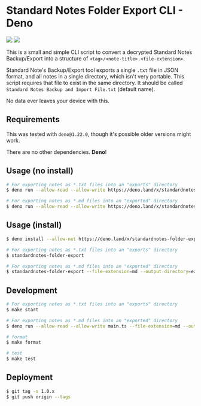 # Standard Notes Folder Export CLI - Deno

[![](https://github.com/BrunoBernardino/standardnotes-folder-export-cli/workflows/Run%20Tests/badge.svg)](https://github.com/BrunoBernardino/standardnotes-folder-export-cli/actions?workflow=Run+Tests)
[![](https://shield.deno.dev/x/standardnotes-folder-export)](https://deno.land/x/standardnotes-folder-export)

This is a small and simple CLI script to convert a decrypted Standard Notes
Backup/Export into a structure of `<tag>/<note-title>.<file-extension>`.

Standard Note's Backup/Export tool exports a single `.txt` file in JSON format,
and all notes in a single directory, which isn't very portable. This script
requires that file to exist in the same directory. It should be called
`Standard Notes Backup and Import File.txt` (default name).

No data ever leaves your device with this.

## Requirements

This was tested with `deno@1.22.0`, though it's possible older versions might
work.

There are no other dependencies. **Deno**!

## Usage (no install)

```sh
# For exporting notes as *.txt files into an "exports" directory
$ deno run --allow-read --allow-write https://deno.land/x/standardnotes-folder-export@1.0.0/main.ts

# For exporting notes as *.md files into an "exported" directory
$ deno run --allow-read --allow-write https://deno.land/x/standardnotes-folder-export@1.0.0/main.ts --file-extension=md --output-directory=exported
```

## Usage (install)

```sh
$ deno install --allow-net https://deno.land/x/standardnotes-folder-export@1.0.0/main.ts --name standardnotes-folder-export

# For exporting notes as *.txt files into an "exports" directory
$ standardnotes-folder-export

# For exporting notes as *.md files into an "exported" directory
$ standardnotes-folder-export --file-extension=md --output-directory=exported
```

## Development

```sh
# For exporting notes as *.txt files into an "exports" directory
$ make start

# For exporting notes as *.md files into an "exported" directory
$ deno run --allow-read --allow-write main.ts --file-extension=md --output-directory=exported

# format
$ make format

# test
$ make test
```

## Deployment

```sh
$ git tag -s 1.0.x
$ git push origin --tags
```
